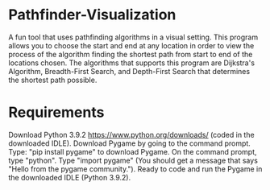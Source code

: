 # Pathfinder-Visualization
A fun tool that uses pathfinding algorithms in a visual setting.
This program allows you to choose the start and end at any location in order to view the process of the algorithm finding the shortest path from start to end of the locations chosen. 
The algorithms that supports this program are Dijkstra's Algorithm, Breadth-First Search, and Depth-First Search that determines the shortest path possible. 

# Requirements 
Download Python 3.9.2 https://www.python.org/downloads/ (coded in the downloaded IDLE).
Download Pygame by going to the command prompt.
Type: "pip install pygame" to download Pygame.
On the command prompt, type "python".
Type "import pygame" (You should get a message that says "Hello from the pygame community.").
Ready to code and run the Pygame in the downloaded IDLE (Python 3.9.2).

